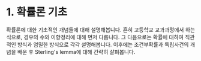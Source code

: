 # 1. 확률론 기초
확률론에 대한 기초적인 개념들에 대해 설명해봅니다.
흔히 고등학교 교과과정에서 하는 식으로, 경우의 수와 이항정리에 대해 먼저 다룹니다.
그 다음으로는 확률에 대하여 직관적인 방식과 엄밀한 방식으로 각각 설명해봅니다.
이후에는 조건부확률과 독립사건의 개념을 배운 후 Sterling's lemma에 대해 간략히 살펴봅니다.